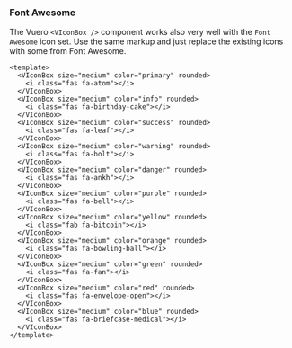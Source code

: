 ### Font Awesome

The Vuero `<VIconBox />` component works also very well with
the `Font Awesome` icon set. Use the same markup and
just replace the existing icons with some from Font Awesome.

<!--code-->

```vue
<template>
  <VIconBox size="medium" color="primary" rounded>
    <i class="fas fa-atom"></i>
  </VIconBox>
  <VIconBox size="medium" color="info" rounded>
    <i class="fas fa-birthday-cake"></i>
  </VIconBox>
  <VIconBox size="medium" color="success" rounded>
    <i class="fas fa-leaf"></i>
  </VIconBox>
  <VIconBox size="medium" color="warning" rounded>
    <i class="fas fa-bolt"></i>
  </VIconBox>
  <VIconBox size="medium" color="danger" rounded>
    <i class="fas fa-ankh"></i>
  </VIconBox>
  <VIconBox size="medium" color="purple" rounded>
    <i class="fas fa-bell"></i>
  </VIconBox>
  <VIconBox size="medium" color="yellow" rounded>
    <i class="fab fa-bitcoin"></i>
  </VIconBox>
  <VIconBox size="medium" color="orange" rounded>
    <i class="fas fa-bowling-ball"></i>
  </VIconBox>
  <VIconBox size="medium" color="green" rounded>
    <i class="fas fa-fan"></i>
  </VIconBox>
  <VIconBox size="medium" color="red" rounded>
    <i class="fas fa-envelope-open"></i>
  </VIconBox>
  <VIconBox size="medium" color="blue" rounded>
    <i class="fas fa-briefcase-medical"></i>
  </VIconBox>
</template>
```

<!--/code-->

<!--example-->

<div class="icon-boxes">
    <VIconBox size="medium" color="primary" rounded>
        <i class="fas fa-atom"></i>
    </VIconBox>
    <VIconBox size="medium" color="info" rounded>
        <i class="fas fa-birthday-cake"></i>
    </VIconBox>
    <VIconBox size="medium" color="success" rounded>
        <i class="fas fa-leaf"></i>
    </VIconBox>
    <VIconBox size="medium" color="warning" rounded>
        <i class="fas fa-bolt"></i>
    </VIconBox>
    <VIconBox size="medium" color="danger" rounded>
        <i class="fas fa-ankh"></i>
    </VIconBox>
    <VIconBox size="medium" color="purple" rounded>
        <i class="fas fa-bell"></i>
    </VIconBox>
    <VIconBox size="medium" color="yellow" rounded>
        <i class="fab fa-bitcoin"></i>
    </VIconBox>
    <VIconBox size="medium" color="orange" rounded>
        <i class="fas fa-bowling-ball"></i>
    </VIconBox>
    <VIconBox size="medium" color="green" rounded>
        <i class="fas fa-fan"></i>
    </VIconBox>
    <VIconBox size="medium" color="red" rounded>
        <i class="fas fa-envelope-open"></i>
    </VIconBox>
    <VIconBox size="medium" color="blue" rounded>
        <i class="fas fa-briefcase-medical"></i>
    </VIconBox>
</div>

<!--/example-->
